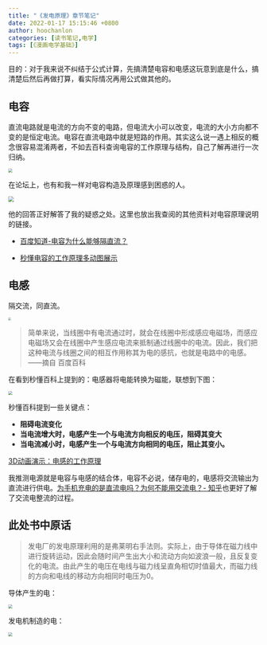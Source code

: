 ```yaml
---
title: "《发电原理》章节笔记"
date: 2022-01-17 15:15:46 +0800
author: hoochanlon
categories: [读书笔记,电学]
tags: [《漫画电学基础》]
---
```


目的：对于我来说不纠结于公式计算，先搞清楚电容和电感这玩意到底是什么，搞清楚后然后再做打算，看实际情况再用公式做其他的。 <!-- more -->

## 电容

直流电路就是电流的方向不变的电路，但电流大小可以改变，电流的大小方向都不变的是恒定电流。电容在直流电路中就是短路的作用。其实这么说一遇上相反的概念很容易混淆两者，不如去百科查询电容的工作原理与结构，自己了解再进行一次归纳。

<img src="https://s2.loli.net/2022/01/17/WwjMiLFxoyCmuZ2.png" style="zoom: 50%;" />

在论坛上，也有和我一样对电容构造及原理感到困惑的人。

<img src="https://s2.loli.net/2022/01/17/OZrekFIi6sK7DRy.png" style="zoom:67%;" />

他的回答正好解答了我的疑惑之处。这里也放出我查阅的其他资料对电容原理说明的链接。

* [百度知道-电容为什么能够隔直流？](https://zhidao.baidu.com/question/90200527.html)

* [秒懂电容的工作原理多动图展示](http://www.jmxcap.com/jmxzx/mddrdgzyld_1.html)


## 电感

隔交流，同直流。

<img src="https://s2.loli.net/2022/01/17/78ceqSAwRV2aWBF.png" style="zoom: 33%;" />

> 简单来说，当线圈中有电流通过时，就会在线圈中形成感应电磁场，而感应电磁场又会在线圈中产生感应电流来抵制通过线圈中的电流。因此，我们把这种电流与线圈之间的相互作用称其为电的感抗，也就是电路中的电感。 ——摘自 百度百科

在看到秒懂百科上提到的：电感器将电能转换为磁能，联想到下图：

<img src="https://s2.loli.net/2022/01/17/5bjvG3xP1lXZAyQ.png" style="zoom:50%;" />

秒懂百科提到一些关键点：

* **阻碍电流变化**
* **当电流增大时，电感产生一个与电流方向相反的电压，阻碍其变大**
* **当电流减小时，电感产生一个与电流方向相同的电压，阻止其变小。**

[3D动画演示：电感的工作原理](https://b23.tv/ds0Cncv)

我推测电源就是电容与电感的结合体，电容不必说，储存电的，电感将交流输出为直流进行供电。[为手机充电的是直流电吗？为何不能用交流电？- 知乎](https://www.zhihu.com/question/22723071/answer/22391586)也更好了解了交流电整流的过程。

## 此处书中原话

> 发电厂的发电原理利用的是弗莱明右手法则。实际上，由于导体在磁力线中进行旋转运动，因此会随时间产生出大小和流动方向如波浪一般，且反复变化的电流。由此产生的电压在电线与磁力线呈直角相切时值最大，而磁力线的方向和电线的移动方向相同时电压为0。

导体产生的电：

<img src="https://s2.loli.net/2022/01/17/5EdZfsAMwaHcLk3.png" style="zoom:50%;" />

发电机制造的电：

<img src="https://s2.loli.net/2022/01/17/L5cjxRrDfMs7Tdg.png"  style="zoom:50%;" />

